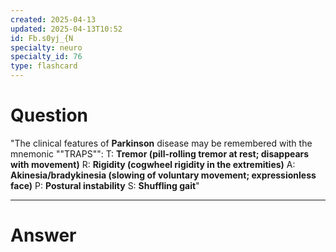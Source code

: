 ```yaml
---
created: 2025-04-13
updated: 2025-04-13T10:52
id: Fb.s0yj_{N
specialty: neuro
specialty_id: 76
type: flashcard
---
```


# Question
"The clinical features of **Parkinson** disease may be remembered with the mnemonic ""TRAPS"":    T: **Tremor (pill-rolling tremor at rest; disappears with movement)** R: **Rigidity (cogwheel rigidity in the extremities)** A: **Akinesia/bradykinesia (slowing of voluntary movement; expressionless face)**  P: **Postural instability** S: **Shuffling gait**"

---

# Answer
